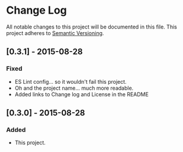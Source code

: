 # Change Log
All notable changes to this project will be documented in this file.
This project adheres to [Semantic Versioning](http://semver.org/).

## [0.3.1] - 2015-08-28
### Fixed
- ES Lint config... so it wouldn't fail this project.
- Oh and the project name... much more readable.
- Added links to Change log and License in the README

## [0.3.0] - 2015-08-28
### Added
- This project.
